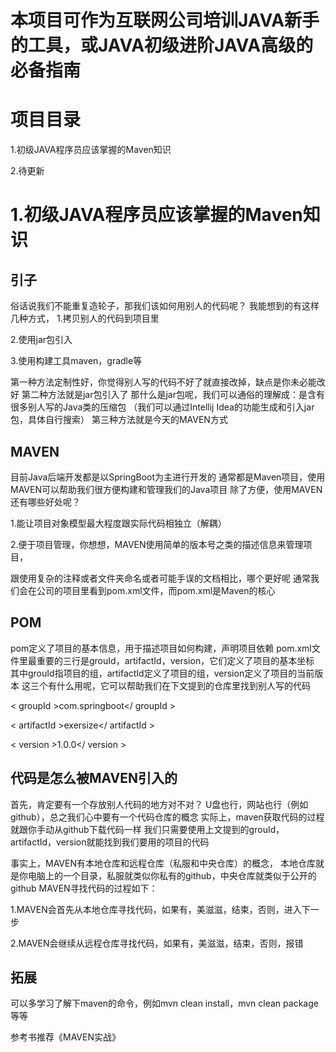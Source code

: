# 本项目可作为互联网公司培训JAVA新手的工具，或JAVA初级进阶JAVA高级的必备指南
# 项目目录
1.初级JAVA程序员应该掌握的Maven知识

2.待更新

# 1.初级JAVA程序员应该掌握的Maven知识
## 引子
俗话说我们不能重复造轮子，那我们该如何用别人的代码呢？
我能想到的有这样几种方式，
1.拷贝别人的代码到项目里

2.使用jar包引入

3.使用构建工具maven，gradle等

第一种方法定制性好，你觉得别人写的代码不好了就直接改掉，缺点是你未必能改好
第二种方法就是jar包引入了
那什么是jar包呢，我们可以通俗的理解成：是含有很多别人写的Java类的压缩包
（我们可以通过Intellij Idea的功能生成和引入jar包，具体自行搜索）
第三种方法就是今天的MAVEN方式

## MAVEN
目前Java后端开发都是以SpringBoot为主进行开发的
通常都是Maven项目，使用MAVEN可以帮助我们很方便构建和管理我们的Java项目
除了方便，使用MAVEN还有哪些好处呢？

1.能让项目对象模型最大程度跟实际代码相独立（解耦）

2.便于项目管理，你想想，MAVEN使用简单的版本号之类的描述信息来管理项目，

跟使用复杂的注释或者文件夹命名或者可能手误的文档相比，哪个更好呢
通常我们会在公司的项目里看到pom.xml文件，而pom.xml是Maven的核心

## POM
pom定义了项目的基本信息，用于描述项目如何构建，声明项目依赖
pom.xml文件里最重要的三行是grouId，artifactId，version，它们定义了项目的基本坐标
其中grouId指项目的组，artifactId定义了项目的组，version定义了项目的当前版本
这三个有什么用呢，它可以帮助我们在下文提到的仓库里找到别人写的代码

< groupId >com.springboot</ groupId >

< artifactId >exersize</ artifactId >

< version >1.0.0</ version >

## 代码是怎么被MAVEN引入的
首先，肯定要有一个存放别人代码的地方对不对？
U盘也行，网站也行（例如github），总之我们心中要有一个代码仓库的概念
实际上，maven获取代码的过程就跟你手动从github下载代码一样
我们只需要使用上文提到的grouId，artifactId，version就能找到我们要用的项目的代码

事实上，MAVEN有本地仓库和远程仓库（私服和中央仓库）的概念，
本地仓库就是你电脑上的一个目录，私服就类似你私有的github，中央仓库就类似于公开的github
MAVEN寻找代码的过程如下：

1.MAVEN会首先从本地仓库寻找代码，如果有，美滋滋，结束，否则，进入下一步

2.MAVEN会继续从远程仓库寻找代码，如果有，美滋滋，结束，否则，报错

## 拓展
可以多学习了解下maven的命令，例如mvn clean install，mvn clean package等等

参考书推荐《MAVEN实战》
